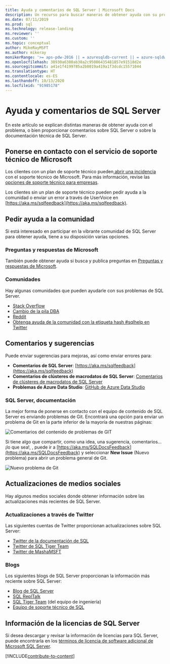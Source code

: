 ```yaml
---
title: Ayuda y comentarios de SQL Server | Microsoft Docs
description: Un recurso para buscar maneras de obtener ayuda con su problema o enviar comentarios sobre el producto de SQL Server o la documentación técnica de SQL Server.
ms.date: 07/11/2019
ms.prod: sql
ms.technology: release-landing
ms.reviewer: ''
ms.custom: ''
ms.topic: conceptual
author: MikeRayMSFT
ms.author: mikeray
monikerRange: '>= aps-pdw-2016 || = azuresqldb-current || = azure-sqldw-latest || >= sql-server-2016 || >= sql-server-linux-2017 || = sqlallproducts-allversions'
ms.openlocfilehash: 38930a6380ab38a2c95086435481857e91518d2e
ms.sourcegitcommit: a41e1f4199785a2b8019a419a1f3dcdc15571044
ms.translationtype: HT
ms.contentlocale: es-ES
ms.lasthandoff: 10/13/2020
ms.locfileid: "91985178"
---
```

# <a name="sql-server-help-and-feedback"></a>Ayuda y comentarios de SQL Server

En este artículo se explican distintas maneras de obtener ayuda con el problema, o bien proporcionar comentarios sobre SQL Server o sobre la documentación técnica de SQL Server. 

## <a name="contact-microsoft-support"></a>Ponerse en contacto con el servicio de soporte técnico de Microsoft

Los clientes con un plan de soporte técnico pueden[ abrir una incidencia](https://support.microsoft.com/hub/4343728/support-for-business) con el soporte técnico de Microsoft.  Para más información, revise las [opciones de soporte técnico para empresas](https://support.microsoft.com/help/4341255/support-for-business). 

Los clientes sin un plan de soporte técnico pueden pedir ayuda a la comunidad o enviar un error a través de UserVoice en [https://aka.ms/sqlfeedback](https://aka.ms/sqlfeedback).

## <a name="ask-community-for-help"></a>Pedir ayuda a la comunidad

Si está interesado en participar en la vibrante comunidad de SQL Server para obtener ayuda, tiene a su disposición varias opciones.

### <a name="microsoft-q--a"></a>Preguntas y respuestas de Microsoft

También puede obtener ayuda si busca y publica preguntas en [Preguntas y respuestas de Microsoft](/answers/products/sql-server).

### <a name="communities"></a>Comunidades

Hay algunas comunidades que pueden ayudarle con sus problemas de SQL Server. 

- [Stack Overflow](https://stackoverflow.com/questions/tagged/sql-server)
- [Cambio de la pila DBA](https://dba.stackexchange.com/questions/tagged/sql-server)
- [Reddit](https://www.reddit.com/r/SQLServer/)
- [Obtenga ayuda de la comunidad con la etiqueta hash #sqlhelp en Twitter](https://twitter.com/hashtag/sqlhelp?src=hash) 
 
## <a name="feedback-suggestions"></a>Comentarios y sugerencias

Puede enviar sugerencias para mejoras, así como enviar errores para:

- **Comentarios de SQL Server**: [https://aka.ms/sqlfeedback](https://aka.ms/sqlfeedback)
- **Comentarios de clústeres de macrodatos de SQL Server**: [Comentarios de clústeres de macrodatos de SQL Server](https://aka.ms/sql-server-bdc-feedback)
- **Problemas de Azure Data Studio**: [GitHub de Azure Data Studio](https://github.com/microsoft/azuredatastudio/issues)
 

###  <a name="sql-server-documentation"></a>SQL Server, documentación

La mejor forma de ponerse en contacto con el equipo de contenido de SQL Server es enviando problemas de Git. Encontrará una opción para enviar un problema de Git en la parte inferior de la mayoría de nuestras páginas: 

![Comentarios del contenido de problemas de GIT](media/sql-server-get-help/git-issues.png)

Si tiene algo que compartir, como una idea, una sugerencia, comentarios... ¡lo que sea!, , puede ir a [https://aka.ms/SQLDocsFeedback](https://aka.ms/SQLDocsFeedback) y seleccionar **New Issue** (Nuevo problema) para abrir un problema general de Git. 

![Nuevo problema de Git](media/sql-server-get-help/new-git-issue.png)

## <a name="social-media-updates"></a>Actualizaciones de medios sociales

Hay algunos medios sociales donde obtener información sobre las actualizaciones más recientes de SQL Server. 

### <a name="updates-via-twitter"></a>Actualizaciones a través de Twitter

Las siguientes cuentas de Twitter proporcionan actualizaciones sobre SQL Server: 

- [Twitter de la documentación de SQL](https://twitter.com/sqldocs)
- [Twitter de SQL Tiger Team](https://twitter.com/mssqltiger)
- [Twitter de MashaMSFT](https://twitter.com/mashamsft)
 
### <a name="blogs"></a>Blogs

Los siguientes blogs de SQL Server proporcionan la información más reciente sobre SQL Server: 

- [Blog de SQL Server](https://cloudblogs.microsoft.com/sqlserver/)
- [SQL ReplTalk](https://blogs.msdn.microsoft.com/repltalk/)
- [SQL Tiger Team](/archive/blogs/sql_server_team/) (del equipo de ingeniería)
- [Equipo de soporte técnico de SQL](https://techcommunity.microsoft.com/t5/SQL-Server-Support/bg-p/SQLServerSupport/)


## <a name="sql-server-license-information"></a>Información de la licencias de SQL Server

Si desea descargar y revisar la información de licencias para SQL Server, puede encontrarla en los [términos de licencia de software adicional de Microsoft SQL Server](https://www.microsoft.com/download/details.aspx?id=39299). 


[!INCLUDE[contribute-to-content](../includes/paragraph-content/contribute-to-content.md)]